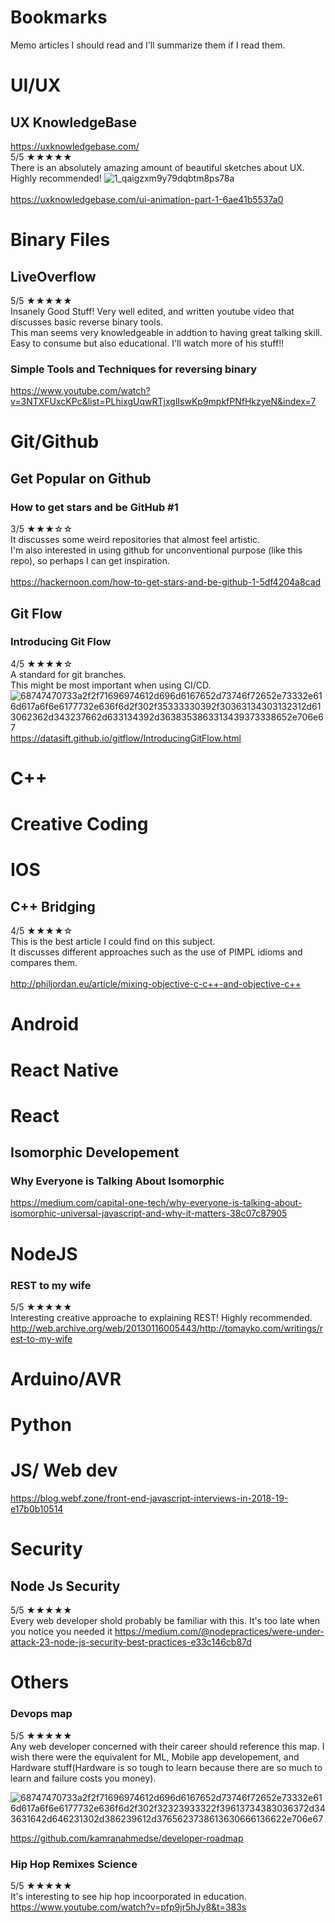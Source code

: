 # Bookmarks
Memo articles I should read and I'll summarize them if I read them.

# UI/UX
## UX KnowledgeBase
https://uxknowledgebase.com/ <br>
5/5 ★★★★★<br>
There is an absolutely amazing amount of beautiful sketches about UX.<br>
Highly recommended!
![1_qaigzxm9y79dqbtm8ps78a](https://user-images.githubusercontent.com/14835424/48674509-6e1ccf80-eb90-11e8-8d89-cfd5c114e187.jpeg)
<br><br>
https://uxknowledgebase.com/ui-animation-part-1-6ae41b5537a0


# Binary Files
## LiveOverflow
5/5 ★★★★★<br>
Insanely Good Stuff!
Very well edited, and written youtube video that discusses basic reverse binary tools.<br>
This man seems very knowledgeable in addtion to having great talking skill.<br>
Easy to consume but also educational. I'll watch more of his stuff!!
### Simple Tools and Techniques for reversing binary
https://www.youtube.com/watch?v=3NTXFUxcKPc&list=PLhixgUqwRTjxglIswKp9mpkfPNfHkzyeN&index=7

# Git/Github
## Get Popular on Github
### How to get stars and be GitHub #1
3/5 ★★★☆☆<br>
It discusses some weird repositories that almost feel artistic.<br>
I'm also interested in using github for unconventional purpose (like this repo), so perhaps I can get inspiration.
<br><br>
https://hackernoon.com/how-to-get-stars-and-be-github-1-5df4204a8cad

## Git Flow
### Introducing Git Flow
4/5 ★★★★☆<br>
A standard for git branches.<br>
This might be most important when using CI/CD.
![68747470733a2f2f71696974612d696d6167652d73746f72652e73332e616d617a6f6e6177732e636f6d2f302f35333330392f30363134303132312d613062362d343237662d633134392d3638353863313439373338652e706e67](https://user-images.githubusercontent.com/14835424/48681092-9e418e00-ebe3-11e8-9b19-1bc4e33f3035.png)
https://datasift.github.io/gitflow/IntroducingGitFlow.html

# C++

# Creative Coding

# IOS
## C++ Bridging
4/5 ★★★★☆<br>
This is the best article I could find on this subject.<br>
It discusses different approaches such as the use of PIMPL idioms and compares them.
<br><br>
http://philjordan.eu/article/mixing-objective-c-c++-and-objective-c++

# Android


# React Native

# React
## Isomorphic Developement
### Why Everyone is Talking About Isomorphic 
https://medium.com/capital-one-tech/why-everyone-is-talking-about-isomorphic-universal-javascript-and-why-it-matters-38c07c87905

# NodeJS

### REST to my wife
5/5 ★★★★★<br>
Interesting creative approache to explaining REST!
Highly recommended.
http://web.archive.org/web/20130116005443/http://tomayko.com/writings/rest-to-my-wife

# Arduino/AVR

# Python
# JS/ Web dev
https://blog.webf.zone/front-end-javascript-interviews-in-2018-19-e17b0b10514
# Security

## Node Js Security
5/5 ★★★★★<br>
Every web developer shold probably be familiar with this. It's too late when you notice you needed it
https://medium.com/@nodepractices/were-under-attack-23-node-js-security-best-practices-e33c146cb87d

# Others
### Devops map
5/5 ★★★★★<br>
Any web developer concerned with their career should reference this map.
I wish there were the equivalent for ML, Mobile app developement, and Hardware stuff(Hardware is so tough to learn because there are so much to learn and failure costs you money).

![68747470733a2f2f71696974612d696d6167652d73746f72652e73332e616d617a6f6e6177732e636f6d2f302f32323933322f39613734383036372d343631642d646231302d386239612d3765623738613630666136622e706e67](https://user-images.githubusercontent.com/14835424/48680890-6554e980-ebe2-11e8-82e8-de2042559519.png)

https://github.com/kamranahmedse/developer-roadmap

### Hip Hop Remixes Science
5/5 ★★★★★<br>
It's interesting to see hip hop incoorporated in education.
https://www.youtube.com/watch?v=pfp9jr5hJy8&t=383s
